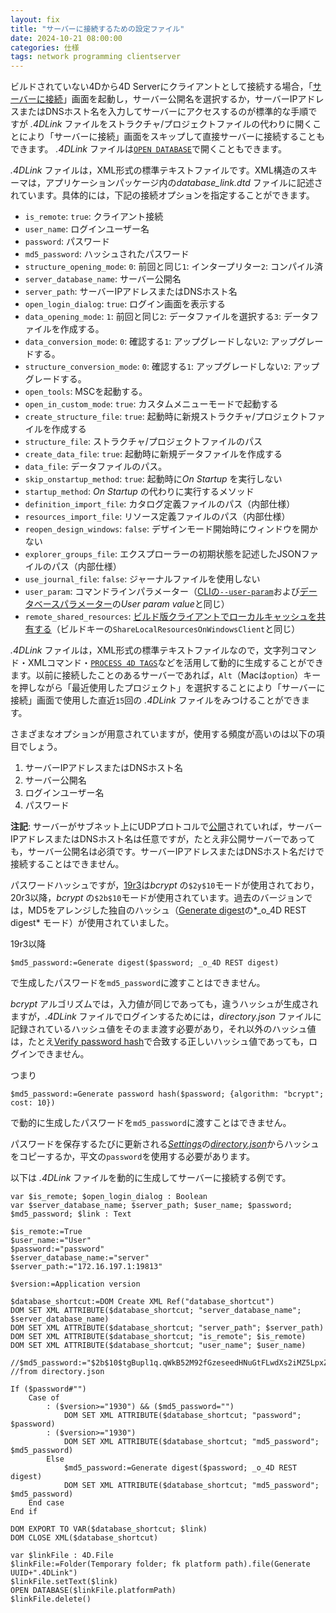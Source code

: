 ```yaml
---
layout: fix
title: "サーバーに接続するための設定ファイル"
date: 2024-10-21 08:00:00
categories: 仕様
tags: network programming clientserver
---
```


ビルドされていない4Dから4D Serverにクライアントとして接続する場合，「[サーバーに接続](https://doc.4d.com/4Dv20/4D/20/Connecting-to-a-4D-Server-Database.300-6330563.ja.html)」画面を起動し，サーバー公開名を選択するか，サーバーIPアドレスまたはDNSホスト名を入力してサーバーにアクセスするのが標準的な手順ですが *.4DLink*  ファイルをストラクチャ/プロジェクトファイルの代わりに開くことにより「サーバーに接続」画面をスキップして直接サーバーに接続することもできます。 *.4DLink* ファイルは[`OPEN DATABASE`](https://doc.4d.com/4Dv20/4D/20.5/OPEN-DATABASE.301-7388800.ja.html)で開くこともできます。

*.4DLink* ファイルは，XML形式の標準テキストファイルです。XML構造のスキーマは，アプリケーションパッケージ内の*database_link.dtd* ファイルに記述されています。具体的には，下記の接続オプションを指定することができます。

* `is_remote`: `true`: クライアント接続
* `user_name`: ログインユーザー名
* `password`: パスワード
* `md5_password`: ハッシュされたパスワード
* `structure_opening_mode`: `0`: 前回と同じ`1`: インタープリター`2`: コンパイル済
* `server_database_name`: サーバー公開名
* `server_path`: サーバーIPアドレスまたはDNSホスト名
* `open_login_dialog`: `true`: ログイン画面を表示する
* `data_opening_mode`: `1`: 前回と同じ`2`: データファイルを選択する`3`: データファイルを作成する。
* `data_conversion_mode`: `0`: 確認する`1`: アップグレードしない`2`: アップグレードする。
* `structure_conversion_mode`: `0`: 確認する`1`: アップグレードしない`2`: アップグレードする。
* `open_tools`: MSCを起動する。
* `open_in_custom_mode`: `true`: カスタムメニューモードで起動する
* `create_structure_file`: `true`: 起動時に新規ストラクチャ/プロジェクトファイルを作成する
* `structure_file`: ストラクチャ/プロジェクトファイルのパス
* `create_data_file`: `true`: 起動時に新規データファイルを作成する
* `data_file`: データファイルのパス。
* `skip_onstartup_method`: `true`: 起動時に*On Startup* を実行しない
* `startup_method`: *On Startup* の代わりに実行するメソッド
* `definition_import_file`:  カタログ定義ファイルのパス（内部仕様）
* `resources_import_file`: リソース定義ファイルのパス（内部仕様）
* `reopen_design_windows`: `false`: デザインモード開始時にウィンドウを開かない
* `explorer_groups_file`: エクスプローラーの初期状態を記述したJSONファイルのパス（内部仕様）
* `use_journal_file`: `false`: ジャーナルファイルを使用しない
* `user_param`: コマンドラインパラメーター（[CLIの`--user-param`](https://developer.4d.com/docs/ja/Admin/cli/)および[データベースパラメーター](https://doc.4d.com/4Dv20/4D/20.5/SET-DATABASE-PARAMETER.301-7388798.ja.html)の*User param value*と同じ）
* `remote_shared_resources`: [ビルド版クライアントでローカルキャッシュを共有する](https://blog.4d.com/ja/share-local-resources-between-users-with-windows-remote-desktop-services/)（ビルドキーの`ShareLocalResourcesOnWindowsClient`と同じ）

*.4DLink* ファイルは，XML形式の標準テキストファイルなので，文字列コマンド・XMLコマンド・[`PROCESS 4D TAGS`](https://doc.4d.com/4Dv20/4D/20.5/PROCESS-4D-TAGS.301-7389076.ja.html)などを活用して動的に生成することができます。以前に接続したことのあるサーバーであれば，`Alt`（Macは`option`）キーを押しながら「最近使用したプロジェクト」を選択することにより「サーバーに接続」画面で使用した直近`15`回の *.4DLink* ファイルをみつけることができます。

さまざまなオプションが用意されていますが，使用する頻度が高いのは以下の項目でしょう。

1. サーバーIPアドレスまたはDNSホスト名
1. サーバー公開名
1. ログインユーザー名
1. パスワード

**注記**: サーバーがサブネット上にUDPプロトコルで[公開](https://doc.4d.com/4Dv20/4D/20/IP-Settings.300-6330535.ja.html)されていれば，サーバーIPアドレスまたはDNSホスト名は任意ですが，たとえ非公開サーバーであっても，サーバー公開名は必須です。サーバーIPアドレスまたはDNSホスト名だけで接続することはできません。

パスワードハッシュですが，[19r3](https://blog.4d.com/ja/bcrypt-support-for-passwords/)は*bcrypt* の`$2y$10`モードが使用されており，20r3以降，*bcrypt* の`$2b$10`モードが使用されています。過去のバージョンでは，MD5をアレンジした独自のハッシュ（[Generate digest](https://doc.4d.com/4Dv20/4D/20.5/Generate-digest.301-7389073.ja.html)の*_o_4D REST digest* モード）が使用されていました。

19r3以降

```4d
$md5_password:=Generate digest($password; _o_4D REST digest)
```

で生成したパスワードを`md5_password`に渡すことはできません。

*bcrypt* アルゴリズムでは，入力値が同じであっても，違うハッシュが生成されますが，*.4DLink* ファイルでログインするためには，*directory.json* ファイルに記録されているハッシュ値をそのまま渡す必要があり，それ以外のハッシュ値は，たとえ[Verify password hash](https://doc.4d.com/4Dv20/4D/20.5/Verify-password-hash.301-7389068.ja.html )で合致する正しいハッシュ値であっても，ログインできません。

つまり

```4d
$md5_password:=Generate password hash($password; {algorithm: "bcrypt"; cost: 10})
```

で動的に生成したパスワードを`md5_password`に渡すことはできません。

パスワードを保存するたびに更新される[*Settings*](https://developer.4d.com/docs/ja/settings/overview/)の[*directory.json*](https://developer.4d.com/docs/ja/Users/editing/#directoryjson-ファイル)からハッシュをコピーするか，平文の`password`を使用する必要があります。

以下は *.4DLink* ファイルを動的に生成してサーバーに接続する例です。

```4d
var $is_remote; $open_login_dialog : Boolean
var $server_database_name; $server_path; $user_name; $password; $md5_password; $link : Text

$is_remote:=True
$user_name:="User"
$password:="password"
$server_database_name:="server"
$server_path:="172.16.197.1:19813"

$version:=Application version

$database_shortcut:=DOM Create XML Ref("database_shortcut")
DOM SET XML ATTRIBUTE($database_shortcut; "server_database_name"; $server_database_name)
DOM SET XML ATTRIBUTE($database_shortcut; "server_path"; $server_path)
DOM SET XML ATTRIBUTE($database_shortcut; "is_remote"; $is_remote)
DOM SET XML ATTRIBUTE($database_shortcut; "user_name"; $user_name)

//$md5_password:="$2b$10$tgBupl1q.qWkB52M92fGzeseedHNuGtFLwdXs2iMZ5LpxZSoLRKNm"  //from directory.json

If ($password#"")
	Case of 
		: ($version>="1930") && ($md5_password="")
			DOM SET XML ATTRIBUTE($database_shortcut; "password"; $password)
		: ($version>="1930")
			DOM SET XML ATTRIBUTE($database_shortcut; "md5_password"; $md5_password)
		Else 
			$md5_password:=Generate digest($password; _o_4D REST digest)
			DOM SET XML ATTRIBUTE($database_shortcut; "md5_password"; $md5_password)
	End case 
End if 

DOM EXPORT TO VAR($database_shortcut; $link)
DOM CLOSE XML($database_shortcut)

var $linkFile : 4D.File
$linkFile:=Folder(Temporary folder; fk platform path).file(Generate UUID+".4DLink")
$linkFile.setText($link)
OPEN DATABASE($linkFile.platformPath)
$linkFile.delete()
```